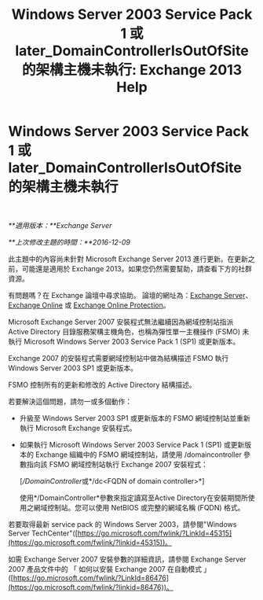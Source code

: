﻿---
title: 'Windows Server 2003 Service Pack 1 或 later_DomainControllerIsOutOfSite 的架構主機未執行: Exchange 2013 Help'
TOCTitle: Windows Server 2003 Service Pack 1 或 later_DomainControllerIsOutOfSite 的架構主機未執行
ms:assetid: 5edbe0b8-7610-4a52-aaaa-38c6a99e7e53
ms:mtpsurl: https://technet.microsoft.com/zh-tw/library/ms.exch.setupreadiness.domaincontrollerisoutofsite(v=EXCHG.150)
ms:contentKeyID: 50473309
ms.date: 05/21/2018
mtps_version: v=EXCHG.150
ms.translationtype: MT
---

# Windows Server 2003 Service Pack 1 或 later\_DomainControllerIsOutOfSite 的架構主機未執行

 

_**適用版本：**Exchange Server_

_**上次修改主題的時間：**2016-12-09_

此主題中的內容尚未針對 Microsoft Exchange Server 2013 進行更新。在更新之前，可能還是適用於 Exchange 2013。如果您仍然需要幫助，請查看下方的社群資源。

有問題嗎？在 Exchange 論壇中尋求協助。 論壇的網址為：[Exchange Server](https://go.microsoft.com/fwlink/p/?linkid=60612)、 [Exchange Online](https://go.microsoft.com/fwlink/p/?linkid=267542) 或 [Exchange Online Protection](https://go.microsoft.com/fwlink/p/?linkid=285351)。

Microsoft Exchange Server 2007 安裝程式無法繼續因為網域控制站指派 Active Directory 目錄服務架構主機角色，也稱為彈性單一主機操作 (FSMO) 未執行 Microsoft Windows Server 2003 Service Pack 1 (SP1) 或更新版本。

Exchange 2007 的安裝程式需要網域控制站中做為結構描述 FSMO 執行 Windows Server 2003 SP1 或更新版本。

FSMO 控制所有的更新和修改的 Active Directory 結構描述。

若要解決這個問題，請勿一或多個動作：

  - 升級至 Windows Server 2003 SP1 或更新版本的 FSMO 網域控制站並重新執行 Microsoft Exchange 安裝程式。

  - 如果執行 Microsoft Windows Server 2003 Service Pack 1 (SP1) 或更新版本的 Exchange 組織中的 FSMO 網域控制站，請使用 /domaincontroller 參數指向該 FSMO 網域控制站執行 Exchange 2007 安裝程式：
    
    \[*/DomainController*或*/dc\<FQDN of domain controller\>*\]
    
    使用*/DomainController*參數來指定讀寫至Active Directory在安裝期間所使用之網域控制站。您可以使用 NetBIOS 或完整的網域名稱 (FQDN) 格式。

若要取得最新 service pack 的 Windows Server 2003，請參閱"Windows Server TechCenter"([https://go.microsoft.com/fwlink/?LinkId=45315](https://go.microsoft.com/fwlink/?linkid=45315))。

如需 Exchange Server 2007 安裝參數的詳細資訊，請參閱 Exchange Server 2007 產品文件中的 「 如何以安裝 Exchange 2007 在自動模式 」 ([https://go.microsoft.com/fwlink/?LinkId=86476](https://go.microsoft.com/fwlink/?linkid=86476))。

